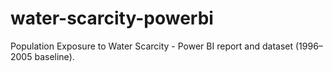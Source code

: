 # water-scarcity-powerbi
Population Exposure to Water Scarcity - Power BI report and dataset (1996–2005 baseline).
